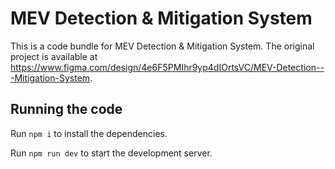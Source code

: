 
  # MEV Detection & Mitigation System

  This is a code bundle for MEV Detection & Mitigation System. The original project is available at https://www.figma.com/design/4e6F5PMIhr9yp4dIOrtsVC/MEV-Detection---Mitigation-System.

  ## Running the code

  Run `npm i` to install the dependencies.

  Run `npm run dev` to start the development server.
  